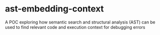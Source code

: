 # ast-embedding-context
A POC exploring how semantic search and structural analysis (AST) can be used to find relevant code and execution context for debugging errors
